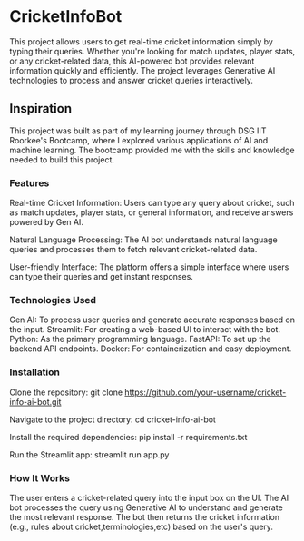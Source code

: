 ``` linux/wsl
```
# CricketInfoBot 
This project allows users to get real-time cricket information simply by typing their queries. Whether you're looking for match updates, player stats, or any cricket-related data, this AI-powered bot provides relevant information quickly and efficiently. The project leverages Generative AI technologies to process and answer cricket queries interactively.

## Inspiration
This project was built as part of my learning journey through DSG IIT Roorkee's Bootcamp, where I explored various applications of AI and machine learning. The bootcamp provided me with the skills and knowledge needed to build this project.

### Features
Real-time Cricket Information: Users can type any query about cricket, such as match updates, player stats, or general information, and receive answers powered by Gen AI.

Natural Language Processing: The AI bot understands natural language queries and processes them to fetch relevant cricket-related data.

User-friendly Interface: The platform offers a simple interface where users can type their queries and get instant responses.

### Technologies Used
Gen AI: To process user queries and generate accurate responses based on the input.
Streamlit: For creating a web-based UI to interact with the bot.
Python: As the primary programming language.
FastAPI: To set up the backend API endpoints.
Docker: For containerization and easy deployment.

### Installation
Clone the repository: 
git clone https://github.com/your-username/cricket-info-ai-bot.git

Navigate to the project directory:
cd cricket-info-ai-bot

Install the required dependencies:
pip install -r requirements.txt

Run the Streamlit app:
streamlit run app.py

### How It Works
The user enters a cricket-related query into the input box on the UI.
The AI bot processes the query using Generative AI to understand and generate the most relevant response.
The bot then returns the cricket information (e.g., rules about cricket,terminologies,etc) based on the user's query.
